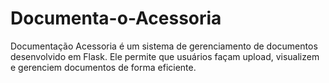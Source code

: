 # Documenta-o-Acessoria
Documentação Acessoria é um sistema de gerenciamento de documentos desenvolvido em Flask. Ele permite que usuários façam upload, visualizem e gerenciem documentos de forma eficiente.
